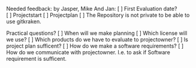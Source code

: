 Needed feedback:
by Jasper, Mike And Jan:
[ ] First Evaluation date?  
[ ] Projectstart
[ ] Projectplan
[ ] The Repository is not private to be able to use gitkraken. 

Practical questions?
[ ] When will we make planning
[ ] Which license will we use?
[ ] Which products do we have to evaluate to projectowner?
[ ] Is project plan sufficent?
[ ] How do we make a software requirements?
[ ] How do we communicate with projectowner. I.e. to ask if Software requirement is sufficent.
